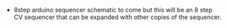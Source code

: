 * 8step arduino sequencer
schematic to come but this will be an 8 step CV sequencer that can be
expanded with other copies of the sequencer. 

